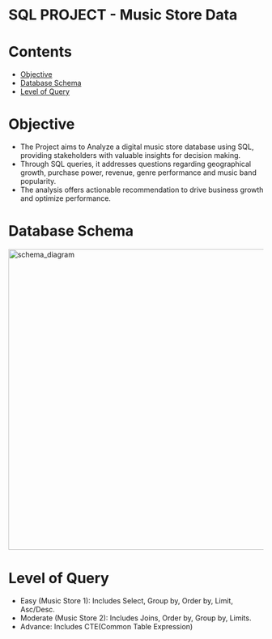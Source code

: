 <h1>SQL PROJECT - Music Store Data</h1>

<h1>Contents</h1>
<ul>
  <li><a href="#Objective">Objective</a></li>
  <li><a href="#DatabaseSchema">Database Schema</a></li>
  <li><a href="#LevelofQuery">Level of Query</a></li>
</ul>

<h1><a name="Objective">Objective</a></h1>
<p>
  
  - The Project aims to Analyze a digital music store database using SQL, providing stakeholders with valuable insights for decision making.
  - Through SQL queries, it addresses questions regarding geographical growth, purchase power, revenue, genre performance and music band popularity.
  - The analysis offers actionable recommendation to drive business growth and optimize performance. 
</p>

<h1><a name="DatabaseSchema">Database Schema</a></h1>

<img width="594" alt="schema_diagram" src="https://github.com/singhadarsh9191/Music_Store_SQL-/assets/135518627/d457813e-a9ab-43ef-b494-ed2e535ea41a">

<h1><a name="LevelofQuery">Level of Query</a></h1>
<p>
  
  - Easy (Music Store 1): Includes Select, Group by, Order by, Limit, Asc/Desc.
  - Moderate (Music Store 2): Includes Joins, Order by, Group by, Limits.
  - Advance: Includes CTE(Common Table Expression) 
</p>

